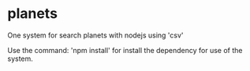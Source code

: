 # planets
One system for search planets with nodejs using 'csv'

Use the command: 'npm install' for install the dependency for use of the system.

